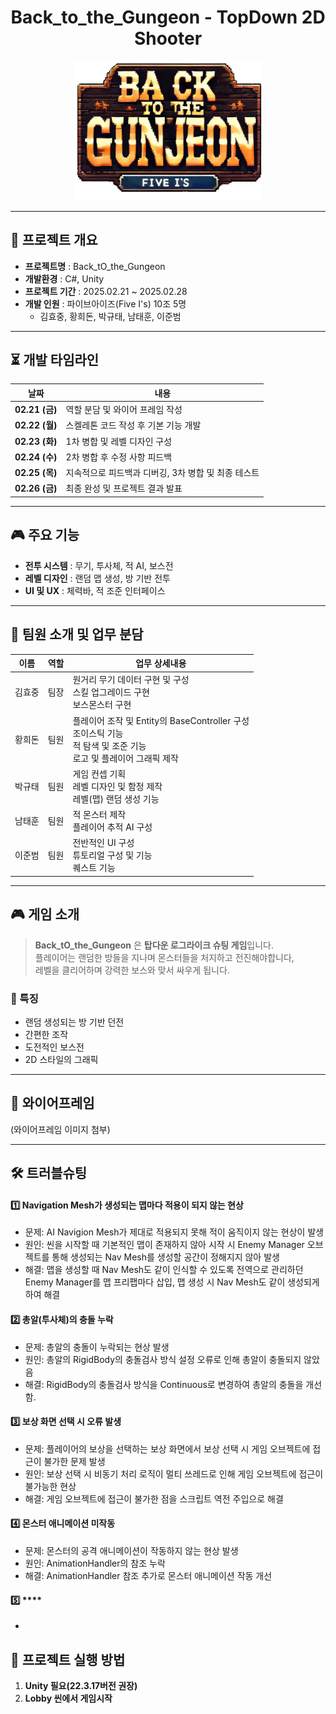 <div align="center">

# Back_to_the_Gungeon - TopDown 2D Shooter 

<p align="center"><img src="Assets\04.Images\GunjeonTitle.png" alt="프로젝트 로고" width="300"/></p>

</div>

---

## 📌 프로젝트 개요  

- **프로젝트명** : Back_tO_the_Gungeon  
- **개발환경** : C#, Unity  
- **프로젝트 기간** : 2025.02.21 ~ 2025.02.28  
- **개발 인원** : 파이브아이즈(Five I's) 10조 5명  
  - 김효중, 황희돈, 박규태, 남태훈, 이준범  

---

## ⏳ 개발 타임라인  

| 날짜 | 내용 |  
|------|-------|  
| **02.21 (금)** | 역할 분담 및 와이어 프레임 작성 |  
| **02.22 (월)** | 스켈레톤 코드 작성 후 기본 기능 개발 |  
| **02.23 (화)** | 1차 병합 및 레벨 디자인 구성 |  
| **02.24 (수)** | 2차 병합 후 수정 사항 피드백 |  
| **02.25 (목)** | 지속적으로 피드백과 디버깅, 3차 병합 및 최종 테스트 |  
| **02.26 (금)** | 최종 완성 및 프로젝트 결과 발표 |  

---

## 🎮 주요 기능  

- **전투 시스템** : 무기, 투사체, 적 AI, 보스전  
- **레벨 디자인** : 랜덤 맵 생성, 방 기반 전투  
- **UI 및 UX** : 체력바, 적 조준 인터페이스 

---

## 👥 팀원 소개 및 업무 분담  

| 이름 | 역할 | 업무 상세내용 |  
|------|------|------------|  
| 김효중 | 팀장 | 원거리 무기 데이터 구현 및 구성 <br> 스킬 업그레이드 구현 <br> 보스몬스터 구현 |  
| 황희돈 | 팀원 | 플레이어 조작 및 Entity의 BaseController 구성 <br> 조이스틱 기능 <br> 적 탐색 및 조준 기능 <br> 로고 및 플레이어 그래픽 제작 |  
| 박규태 | 팀원 | 게임 컨셉 기획 <br> 레벨 디자인 및 함정 제작 <br> 레벨(맵) 랜덤 생성 기능 |  
| 남태훈 | 팀원 | 적 몬스터 제작 <br> 플레이어 추적 AI 구성 |  
| 이준범 | 팀원 | 전반적인 UI 구성 <br> 튜토리얼 구성 및 기능 <br> 퀘스트 기능 |  

---

## 🎮 게임 소개  

> **Back_tO_the_Gungeon** 은 **탑다운 로그라이크 슈팅 게임**입니다.  
> 플레이어는 랜덤한 방들을 지나며 몬스터들을 처지하고 전진해야합니다,  
> 레벨을 클리어하며 강력한 보스와 맞서 싸우게 됩니다.  

### 🔹 특징  
- 랜덤 생성되는 방 기반 던전  
- 간편한 조작  
- 도전적인 보스전 
- 2D 스타일의 그래픽  

---

## 📜 와이어프레임  

(와이어프레임 이미지 첨부)  

---

## 🛠 트러블슈팅  
 
#### 1️⃣ **Navigation Mesh가 생성되는 맵마다 적용이 되지 않는 현상**
- 문제: AI Navigion Mesh가 제대로 적용되지 못해 적이 움직이지 않는 현상이 발생
- 원인: 씬을 시작할 때 기본적인 맵이 존재하지 않아 시작 시 Enemy Manager 오브젝트를 통해 생성되는 Nav Mesh를 생성할 공간이 정해지지 않아 발생
- 해결: 맵을 생성할 때 Nav Mesh도 같이 인식할 수 있도록 전역으로 관리하던 Enemy Manager를 맵 프리팹마다 삽입, 맵 생성 시 Nav Mesh도 같이 생성되게 하여 해결
#### 2️⃣ **총알(투사체)의 충돌 누락**
- 문제: 총알의 충돌이 누락되는 현상 발생
- 원인: 총알의 RigidBody의 충돌검사 방식 설정 오류로 인해 총알이 충돌되지 않았음
- 해결: RigidBody의 충돌검사 방식을 Continuous로 변경하여 총알의 충돌을 개선함.
#### 3️⃣ **보상 화면 선택 시 오류 발생**
- 문제: 플레이어의 보상을 선택하는 보상 화면에서 보상 선택 시 게임 오브젝트에 접근이 불가한 문제 발생
- 원인: 보상 선택 시 비동기 처리 로직이 멀티 쓰레드로 인해 게임 오브젝트에 접근이 불가능한 현상
- 해결: 게임 오브젝트에 접근이 불가한 점을 스크립트 역전 주입으로 해결
#### 4️⃣ **몬스터 애니메이션 미작동**
- 문제: 몬스터의 공격 애니메이션이 작동하지 않는 현상 발생
- 원인: AnimationHandler의 참조 누락
- 해결: AnimationHandler 참조 추가로 몬스터 애니메이션 작동 개선
#### 5️⃣ ****
- 


## 📎 프로젝트 실행 방법  

1. **Unity 필요(22.3.17버전 권장)**  
2. **Lobby 씬에서 게임시작**
